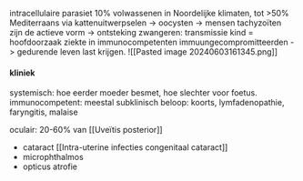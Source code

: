 intracellulaire parasiet 
10% volwassenen in Noordelijke klimaten, tot >50% Mediterraans
via kattenuitwerpselen -> oocysten -> mensen
tachyzoïten zijn de actieve vorm -> ontsteking
zwangeren: transmissie kind = hoofdoorzaak ziekte in immunocompetenten
immuungecompromitteerden -> gedurende leven last krijgen.
![[Pasted image 20240603161345.png]]

#### kliniek 
systemisch:
hoe eerder moeder besmet, hoe slechter voor foetus. 
immunocompetent: meestal subklinisch beloop: koorts, lymfadenopathie, faryngitis, malaise

oculair:
20-60% van [[Uveïtis posterior]] 

- cataract [[Intra-uterine infecties congenitaal cataract]]
- microphthalmos
- opticus atrofie